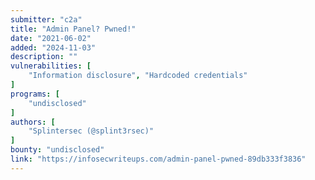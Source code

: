 ```yaml
---
submitter: "c2a"
title: "Admin Panel? Pwned!"
date: "2021-06-02"
added: "2024-11-03"
description: ""
vulnerabilities: [
    "Information disclosure", "Hardcoded credentials"
]
programs: [
    "undisclosed"
]
authors: [
    "Splintersec (@splint3rsec)"
]
bounty: "undisclosed"
link: "https://infosecwriteups.com/admin-panel-pwned-89db333f3836"
---
```




